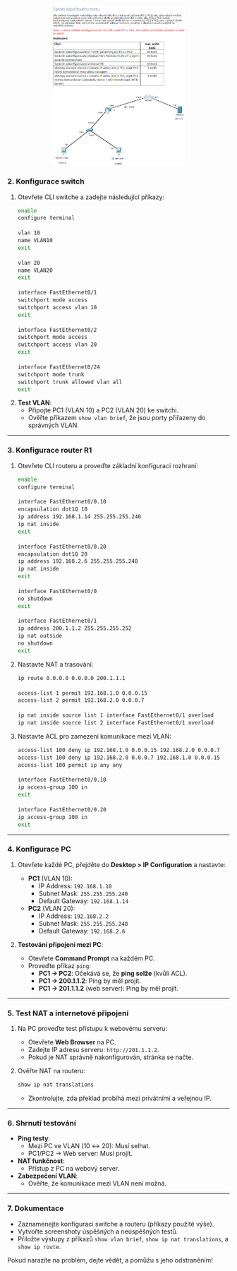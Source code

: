 <p align="center">
  <img src="image1.png" alt="zadani" width="300"/>
  <img src="image.png" alt="schema" width="300"/>
</p>

### **2. Konfigurace switch**
1. Otevřete CLI switche a zadejte následující příkazy:
   ```bash
   enable
   configure terminal

   vlan 10
   name VLAN10
   exit

   vlan 20
   name VLAN20
   exit

   interface FastEthernet0/1
   switchport mode access
   switchport access vlan 10
   exit

   interface FastEthernet0/2
   switchport mode access
   switchport access vlan 20
   exit

   interface FastEthernet0/24
   switchport mode trunk
   switchport trunk allowed vlan all
   exit
   ```
2. **Test VLAN**:
   - Připojte PC1 (VLAN 10) a PC2 (VLAN 20) ke switchi.
   - Ověřte příkazem `show vlan brief`, že jsou porty přiřazeny do správných VLAN.

---

### **3. Konfigurace router R1**
1. Otevřete CLI routeru a proveďte základní konfiguraci rozhraní:
   ```bash
   enable
   configure terminal

   interface FastEthernet0/0.10
   encapsulation dot1Q 10
   ip address 192.168.1.14 255.255.255.240
   ip nat inside
   exit

   interface FastEthernet0/0.20
   encapsulation dot1Q 20
   ip address 192.168.2.6 255.255.255.248
   ip nat inside
   exit

   interface FastEthernet0/0
   no shutdown
   exit

   interface FastEthernet0/1
   ip address 200.1.1.2 255.255.255.252
   ip nat outside
   no shutdown
   exit
   ```
2. Nastavte NAT a trasování:
   ```bash
   ip route 0.0.0.0 0.0.0.0 200.1.1.1

   access-list 1 permit 192.168.1.0 0.0.0.15
   access-list 2 permit 192.168.2.0 0.0.0.7

   ip nat inside source list 1 interface FastEthernet0/1 overload
   ip nat inside source list 2 interface FastEthernet0/1 overload
   ```

3. Nastavte ACL pro zamezení komunikace mezi VLAN:
   ```bash
   access-list 100 deny ip 192.168.1.0 0.0.0.15 192.168.2.0 0.0.0.7
   access-list 100 deny ip 192.168.2.0 0.0.0.7 192.168.1.0 0.0.0.15
   access-list 100 permit ip any any

   interface FastEthernet0/0.10
   ip access-group 100 in
   exit

   interface FastEthernet0/0.20
   ip access-group 100 in
   exit
   ```

---

### **4. Konfigurace PC**
1. Otevřete každé PC, přejděte do **Desktop > IP Configuration** a nastavte:
   - **PC1** (VLAN 10):
     - IP Address: `192.168.1.10`
     - Subnet Mask: `255.255.255.240`
     - Default Gateway: `192.168.1.14`
   - **PC2** (VLAN 20):
     - IP Address: `192.168.2.2`
     - Subnet Mask: `255.255.255.248`
     - Default Gateway: `192.168.2.6`

2. **Testování připojení mezi PC**:
   - Otevřete **Command Prompt** na každém PC.
   - Proveďte příkaz `ping`:
     - **PC1 → PC2**: Očekává se, že **ping selže** (kvůli ACL).
     - **PC1 → 200.1.1.2**: Ping by měl projít.
     - **PC1 → 201.1.1.2** (web server): Ping by měl projít.

---

### **5. Test NAT a internetové připojení**
1. Na PC proveďte test přístupu k webovému serveru:
   - Otevřete **Web Browser** na PC.
   - Zadejte IP adresu serveru: `http://201.1.1.2`.
   - Pokud je NAT správně nakonfigurován, stránka se načte.

2. Ověřte NAT na routeru:
   ```bash
   show ip nat translations
   ```
   - Zkontrolujte, zda překlad probíhá mezi privátními a veřejnou IP.

---

### **6. Shrnutí testování**
- **Ping testy**:
  - Mezi PC ve VLAN (10 ↔ 20): Musí selhat.
  - PC1/PC2 → Web server: Musí projít.
- **NAT funkčnost**:
  - Přístup z PC na webový server.
- **Zabezpečení VLAN**:
  - Ověřte, že komunikace mezi VLAN není možná.

---

### **7. Dokumentace**
- Zaznamenejte konfiguraci switche a routeru (příkazy použité výše).
- Vytvořte screenshoty úspěšných a neúspěšných testů.
- Přiložte výstupy z příkazů `show vlan brief`, `show ip nat translations`, a `show ip route`.

Pokud narazíte na problém, dejte vědět, a pomůžu s jeho odstraněním!
